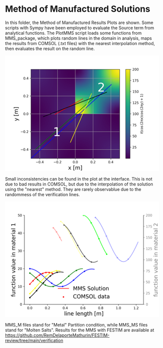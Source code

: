 # Method of Manufactured Solutions 
In this folder, the Method of Manufactured Results Plots are shown. Some scripts with Sympy have been employed to evaluate the Source term from analytical functions. The PlotMMS script loads some functions from MMS_package, which plots random lines in the domain in analysis, maps the results from COMSOL (.txt files) with the nearest interpolation method, then evaluates the result on the random line. 


![Alt text](MMS_M_1.png)


Small inconsistencies can be found in the plot at the interface. This is not due to bad results in COMSOL, but due to the interpolation of the solution using the "nearest" method. They are rarely observablue due to the randommess of the verification lines. 


![Alt text](MMS_M_2.png)


MMS_M files stand for "Metal" Partition condition, while MMS_MS files stand for "Molten Salts". 
Results for the MMS with FESTIM are available at https://github.com/RemDelaporteMathurin/FESTIM-review/tree/main/verification

